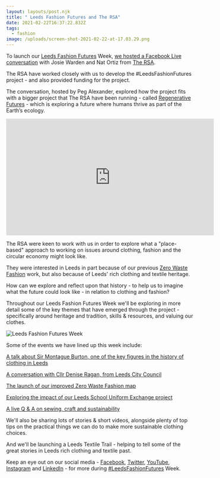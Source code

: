 ```yaml
---
layout: layouts/post.njk
title: " Leeds Fashion Futures and The RSA"
date: 2021-02-22T16:37:22.832Z
tags:
  - fashion
image: /uploads/screen-shot-2021-02-22-at-17.03.29.png
---
```


To launch our [Leeds Fashion Futures](https://www.zerowasteleeds.org.uk/projects/leeds-fashion-futures/) Week, [we hosted a Facebook Live conversation](https://fb.watch/3PD1raWEFq/) with Josie Warden and Nat Ortiz from [The RSA](https://www.thersa.org/).

The RSA have worked closely with us to develop the #LeedsFashionFutures project - and also provided funding for the project.

The conversation, hosted by Peg Alexander, explored how the project fits with a bigger project that The RSA have been running - called [Regenerative Futures](https://www.thersa.org/regenerative-futures) - which is exploring a future where humans thrive as part of the Earth’s ecology.

<iframe width="560" height="315" src="https://www.youtube.com/embed/SyZu-h23PQ4" frameborder="0" allow="accelerometer; autoplay; clipboard-write; encrypted-media; gyroscope; picture-in-picture" allowfullscreen></iframe>

The RSA were keen to work with us in order to explore what a "place-based" approach to working on issues around clothing, fashion and the circular economy might look like.

They were interested in Leeds in part because of our previous [Zero Waste Fashion](https://www.zerowasteleeds.org.uk/posts/leeds-fashion-futures/) work, but also because of Leeds' rich clothing and textile heritage.

How can we explore and reflect upon that history - to help us to imagine what the future could look like - in relation to clothing and fashion?

Throughout our Leeds Fashion Futures Week we'll be exploring in more detail some of the key themes that have emerged through the project - specifically around heritage and tradition, skills & resources, and valuing our clothes.

![Leeds Fashion Futures Week](/uploads/lffweekimage.png "Leeds Fashion Futures Week")

Some of the events we have lined up this week include:

[A talk about Sir Montague Burton, one of the key figures in the history of clothing in Leeds](https://www.zerowasteleeds.org.uk/posts/who-was-sir-montague-burton/)

[A conversation with Cllr Denise Ragan, from Leeds City Council](https://fb.me/e/14oPMsb7W)

[The launch of our improved Zero Waste Fashion map](https://fb.me/e/NWH2LRcX)

[Exploring the impact of our Leeds School Uniform Exchange project](https://fb.me/e/4U1hY8KoT)

[A live Q & A on sewing, craft and sustainability](https://fb.me/e/2HVmM6WvC)

We'll also be sharing lots of stories & short videos, alongside plenty of top tips on the practical things we can do to make more sustainable clothing choices.

And we'll be launching a Leeds Textile Trail - helping to tell some of the great stories in Leeds rich clothing and textile past.

Keep an eye out on our social media - [Facebook](https://www.facebook.com/zerowasteleeds/), [Twitter](https://twitter.com/zerowasteleeds?lang=en), [YouTube](https://youtube.com/playlist?list=PLcImqkHEpk0rU47yBbwR3NV_jEgmrJ5rX), [Instagram](https://www.instagram.com/zerowasteleeds/) and [LinkedIn](https://www.linkedin.com/company/zero-waste-leeds) - for more during [\#LeedsFashionFutures](https://www.zerowasteleeds.org.uk/projects/leeds-fashion-futures/) Week.

